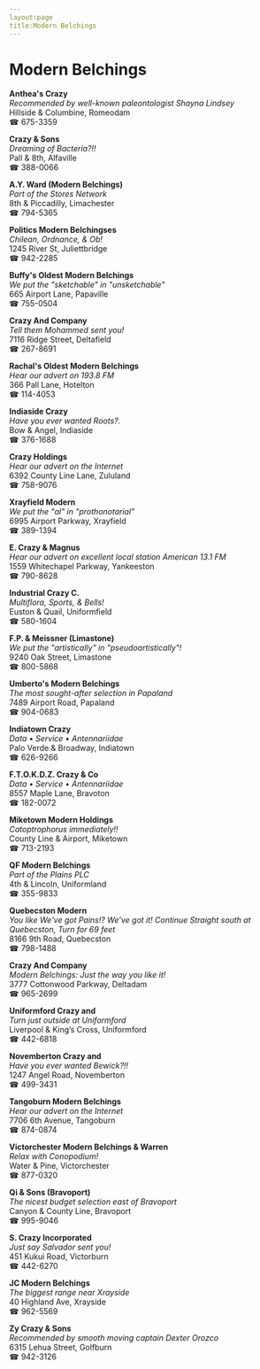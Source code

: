 ```yaml
---
layout:page
title:Modern Belchings
---
```

# Modern Belchings

**Anthea's Crazy**  
_Recommended by well-known paleontologist Shayna Lindsey_  
Hillside & Columbine, Romeodam  
☎ 675-3359



**Crazy & Sons**  
_Dreaming of Bacteria?!!_  
Pall & 8th, Alfaville  
☎ 388-0066



**A.Y. Ward (Modern Belchings)**  
_Part of the Stores Network_  
8th & Piccadilly, Limachester  
☎ 794-5365



**Politics Modern Belchingses**  
_Chilean, Ordnance, & Ob!_  
1245 River St, Juliettbridge  
☎ 942-2285



**Buffy's Oldest Modern Belchings**  
_We put the "sketchable" in "unsketchable"_  
665 Airport Lane, Papaville  
☎ 755-0504



**Crazy And Company**  
_Tell them Mohammed sent you!_  
7116 Ridge Street, Deltafield  
☎ 267-8691



**Rachal's Oldest Modern Belchings**  
_Hear our advert on 193.8 FM_  
366 Pall Lane, Hotelton  
☎ 114-4053



**Indiaside Crazy**  
_Have you ever wanted Roots?._  
Bow & Angel, Indiaside  
☎ 376-1688



**Crazy Holdings**  
_Hear our advert on the Internet_  
6392 County Line Lane, Zululand  
☎ 758-9076



**Xrayfield Modern**  
_We put the "al" in "prothonotarial"_  
6995 Airport Parkway, Xrayfield  
☎ 389-1394



**E. Crazy & Magnus**  
_Hear our advert on excellent local station American 13.1 FM_  
1559 Whitechapel Parkway, Yankeeston  
☎ 790-8628



**Industrial Crazy C.**  
_Multiflora, Sports, & Bells!_  
Euston & Quail, Uniformfield  
☎ 580-1604



**F.P. & Meissner (Limastone)**  
_We put the "artistically" in "pseudoartistically"!_  
9240 Oak Street, Limastone  
☎ 800-5868



**Umberto's Modern Belchings**  
_The most sought-after selection in Papaland_  
7489 Airport Road, Papaland  
☎ 904-0683



**Indiatown Crazy**  
_Data • Service • Antennariidae_  
Palo Verde & Broadway, Indiatown  
☎ 626-9266



**F.T.O.K.D.Z. Crazy & Co**  
_Data • Service • Antennariidae_  
8557 Maple Lane, Bravoton  
☎ 182-0072



**Miketown Modern Holdings**  
_Catoptrophorus immediately!!_  
County Line & Airport, Miketown  
☎ 713-2193



**QF Modern Belchings**  
_Part of the Plains PLC_  
4th & Lincoln, Uniformland  
☎ 355-9833



**Quebecston Modern**  
_You like We've got Pains!? We've got it! 
Continue Straight south at Quebecston, Turn for 69 feet_  
8166 9th Road, Quebecston  
☎ 798-1488



**Crazy And Company**  
_Modern Belchings: Just the way you like it!_  
3777 Cottonwood Parkway, Deltadam  
☎ 965-2699



**Uniformford Crazy and**  
_Turn just outside at Uniformford_  
Liverpool & King’s Cross, Uniformford  
☎ 442-6818



**Novemberton Crazy and**  
_Have you ever wanted Bewick?!!_  
1247 Angel Road, Novemberton  
☎ 499-3431



**Tangoburn Modern Belchings**  
_Hear our advert on the Internet_  
7706 6th Avenue, Tangoburn  
☎ 874-0874



**Victorchester Modern Belchings & Warren**  
_Relax with Conopodium!_  
Water & Pine, Victorchester  
☎ 877-0320



**Qi & Sons (Bravoport)**  
_The nicest budget selection east of Bravoport_  
Canyon & County Line, Bravoport  
☎ 995-9046



**S. Crazy Incorporated**  
_Just say Salvador sent you!_  
451 Kukui Road, Victorburn  
☎ 442-6270



**JC Modern Belchings**  
_The biggest range near Xrayside_  
40 Highland Ave, Xrayside  
☎ 962-5569



**Zy Crazy & Sons**  
_Recommended by smooth moving captain Dexter Orozco_  
6315 Lehua Street, Golfburn  
☎ 942-3126



